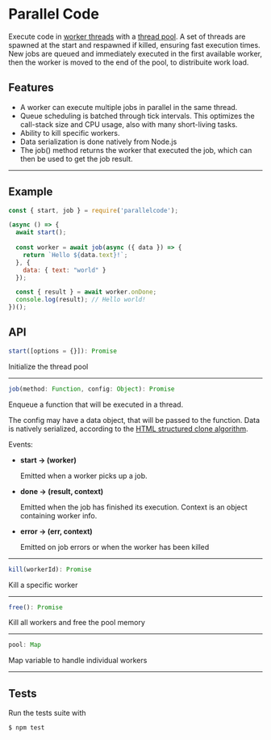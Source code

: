 # Parallel Code

Execute code in [worker threads](https://nodejs.org/api/worker_threads.html) with a [thread pool](https://en.wikipedia.org/wiki/Thread_pool). A set of threads are spawned at the start and respawned if killed, ensuring fast execution times. New jobs are queued and immediately executed in the first available worker, then the worker is moved to the end of the pool, to distribuite work load.

## Features

- A worker can execute multiple jobs in parallel in the same thread.
- Queue scheduling is batched through tick intervals. This optimizes the call-stack size and CPU usage, also with many short-living tasks.
- Ability to kill specific workers.
- Data serialization is done natively from Node.js
- The job() method returns the worker that executed the job, which can then be used to get the job result.

---

## Example

```javascript
const { start, job } = require('parallelcode');

(async () => {
  await start();
  
  const worker = await job(async ({ data }) => {
    return `Hello ${data.text}!`;
  }, {
    data: { text: "world" }
  });

  const { result } = await worker.onDone;
  console.log(result); // Hello world!
})();
```

## API

```javascript
start([options = {}]): Promise
```

Initialize the thread pool

---

```javascript
job(method: Function, config: Object): Promise
```

Enqueue a function that will be executed in a thread.

The config may have a data object, that will be passed to the function. Data is natively serialized, according to the [HTML structured clone algorithm](https://developer.mozilla.org/en-US/docs/Web/API/Web_Workers_API/Structured_clone_algorithm).

Events:
  - **start -> (worker)**

    Emitted when a worker picks up a job.
    
  - **done -> (result, context)**
  
    Emitted when the job has finished its execution. Context is an object containing worker info.

  - **error -> (err, context)**

    Emitted on job errors or when the worker has been killed

---

```javascript
kill(workerId): Promise
```

Kill a specific worker

---

```javascript
free(): Promise
```
Kill all workers and free the pool memory

---

```javascript
pool: Map
```

Map variable to handle individual workers

---

## Tests

Run the tests suite with
```bash
$ npm test
```
